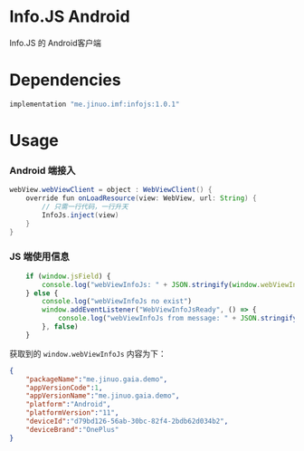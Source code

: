# Info.JS Android
Info.JS 的 Android客户端

# Dependencies
```groovy
implementation "me.jinuo.imf:infojs:1.0.1"
```

# Usage
### Android 端接入
```java
webView.webViewClient = object : WebViewClient() {
    override fun onLoadResource(view: WebView, url: String) {
        // 只需一行代码，一行升天
        InfoJs.inject(view)
    }
}
```

### JS 端使用信息
```js
    if (window.jsField) {
        console.log("webViewInfoJs: " + JSON.stringify(window.webViewInfoJs))
    } else {
        console.log("webViewInfoJs no exist")
        window.addEventListener("WebViewInfoJsReady", () => {
            console.log("webViewInfoJs from message: " + JSON.stringify(window.webViewInfoJs))
        }, false)
    }
```
获取到的 `window.webViewInfoJs` 内容为下：
```json
{
    "packageName":"me.jinuo.gaia.demo",
    "appVersionCode":1,
    "appVersionName":"me.jinuo.gaia.demo",
    "platform":"Android",
    "platformVersion":"11",
    "deviceId":"d79bd126-56ab-30bc-82f4-2bdb62d034b2",
    "deviceBrand":"OnePlus"
}
```